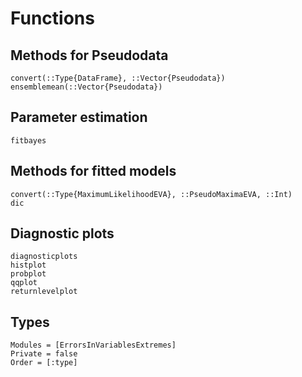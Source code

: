 # Functions

## Methods for Pseudodata

```@docs
convert(::Type{DataFrame}, ::Vector{Pseudodata})
ensemblemean(::Vector{Pseudodata})
```

## Parameter estimation

```@docs
fitbayes
```

## Methods for fitted models

```@docs
convert(::Type{MaximumLikelihoodEVA}, ::PseudoMaximaEVA, ::Int)
dic
```

## Diagnostic plots

```@docs
diagnosticplots
histplot
probplot
qqplot
returnlevelplot
```

## Types

```@autodocs
Modules = [ErrorsInVariablesExtremes]
Private = false
Order = [:type]
```
